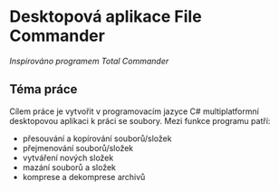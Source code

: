 # Desktopová aplikace File Commander

*Inspirováno programem Total Commander*

## Téma práce

Cílem práce je vytvořit v programovacím jazyce C# multiplatformní desktopovou aplikaci k práci se soubory. Mezi funkce programu patří:

- přesouvání a kopírování souborů/složek
- přejmenování souborů/složek
- vytváření nových složek
- mazání souborů a složek
- komprese a dekomprese archivů


